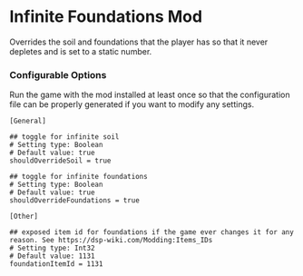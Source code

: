 # Infinite Foundations Mod

Overrides the soil and foundations that the player has so that it never depletes and is set to a static number.

### Configurable Options

Run the game with the mod installed at least once so that the configuration file can be properly generated if you want to modify any settings.

```
[General]

## toggle for infinite soil
# Setting type: Boolean
# Default value: true
shouldOverrideSoil = true

## toggle for infinite foundations
# Setting type: Boolean
# Default value: true
shouldOverrideFoundations = true

[Other]

## exposed item id for foundations if the game ever changes it for any reason. See https://dsp-wiki.com/Modding:Items_IDs
# Setting type: Int32
# Default value: 1131
foundationItemId = 1131
```
